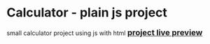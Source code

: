 # Calculator - plain js project
small calculator project using js with html
<strong><span style="font-size:large;"><a href="https://pljjy.github.io/js-calculator/" target="_blank">project live preview</a></span></string>

